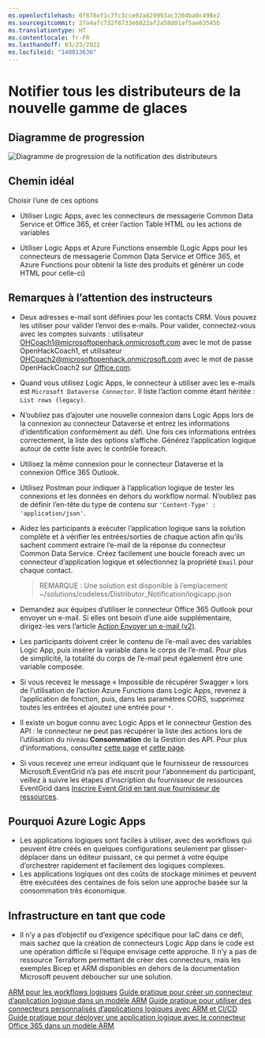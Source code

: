```yaml
---
ms.openlocfilehash: 0f878ef1c7fc3cce02a829993ac3204ba0c498e2
ms.sourcegitcommit: 27a4afc732f8733e6022af2a58d01af5ae83545b
ms.translationtype: HT
ms.contentlocale: fr-FR
ms.lasthandoff: 03/23/2022
ms.locfileid: "140813636"
---
```

# <a name="notify-all-distributors-of-the-new-ice-cream-line"></a>Notifier tous les distributeurs de la nouvelle gamme de glaces

## <a name="progress-diagram"></a>Diagramme de progression

![Diagramme de progression de la notification des distributeurs](https://serverlessoh.azureedge.net/public/distributor-notification-progress-diagram.jpg)

## <a name="happy-path"></a>Chemin idéal

Choisir l’une de ces options

* Utiliser Logic Apps, avec les connecteurs de messagerie Common Data Service et Office 365, et créer l’action Table HTML ou les actions de variables  

* Utiliser Logic Apps et Azure Functions ensemble (Logic Apps pour les connecteurs de messagerie Common Data Service et Office 365, et Azure Functions pour obtenir la liste des produits et générer un code HTML pour celle-ci)  

## <a name="coaches-notes"></a>Remarques à l’attention des instructeurs

* Deux adresses e-mail sont définies pour les contacts CRM. Vous pouvez les utiliser pour valider l’envoi des e-mails. Pour valider, connectez-vous avec les comptes suivants : utilisateur OHCoach1@microsoftopenhack.onmicrosoft.com avec le mot de passe OpenHackCoach1, et utilisateur OHCoach2@microsoftopenhack.onmicrosoft.com avec le mot de passe OpenHackCoach2 sur [Office.com](https://outlook.office.com).

* Quand vous utilisez Logic Apps, le connecteur à utiliser avec les e-mails est `Microsoft Dataverse Connector`. Il liste l’action comme étant héritée : `List rows (legacy)`.  

* N’oubliez pas d’ajouter une nouvelle connexion dans Logic Apps lors de la connexion au connecteur Dataverse et entrez les informations d’identification conformément au défi.  Une fois ces informations entrées correctement, la liste des options s’affiche.  Générez l’application logique autour de cette liste avec le contrôle foreach.

* Utilisez la même connexion pour le connecteur Dataverse et la connexion Office 365 Outlook.

* Utilisez Postman pour indiquer à l’application logique de tester les connexions et les données en dehors du workflow normal.   N’oubliez pas de définir l’en-tête du type de contenu sur `'Content-Type' : 'application/json'`.  

* Aidez les participants à exécuter l’application logique sans la solution complète et à vérifier les entrées/sorties de chaque action afin qu’ils sachent comment extraire l’e-mail de la réponse du connecteur Common Data Service.  Créez facilement une boucle foreach avec un connecteur d’application logique et sélectionnez la propriété `Email` pour chaque contact.

   >REMARQUE : Une solution est disponible à l’emplacement ~/solutions/codeless/Distributor_Notification/logicapp.json

* Demandez aux équipes d’utiliser le connecteur Office 365 Outlook pour envoyer un e-mail. Si elles ont besoin d’une aide supplémentaire, dirigez-les vers l’article [Action Envoyer un e-mail (v2)](https://docs.microsoft.com/en-us/connectors/office365connector/#send-an-email-(v2)).  

* Les participants doivent créer le contenu de l’e-mail avec des variables Logic App, puis insérer la variable dans le corps de l’e-mail.  Pour plus de simplicité, la totalité du corps de l’e-mail peut également être une variable composée.

* Si vous recevez le message « Impossible de récupérer Swagger » lors de l’utilisation de l’action Azure Functions dans Logic Apps, revenez à l’application de fonction, puis, dans les paramètres CORS, supprimez toutes les entrées et ajoutez une entrée pour `*`.  

* Il existe un bogue connu avec Logic Apps et le connecteur Gestion des API : le connecteur ne peut pas récupérer la liste des actions lors de l’utilisation du niveau **Consommation** de la Gestion des API.  Pour plus d’informations, consultez [cette page](https://stackoverflow.microsoft.com/questions/169694/support-for-consumption-tier-apim-instances-in-the-logic-app-connector ) et [cette page](https://social.msdn.microsoft.com/Forums/890b2235-ff66-4186-9aa3-b16909dc81a1/logic-apps-no-showing-azure-api-management-apis?forum=azureapimgmt).

* Si vous recevez une erreur indiquant que le fournisseur de ressources Microsoft.EventGrid n’a pas été inscrit pour l’abonnement du participant, veillez à suivre les étapes d’inscription du fournisseur de ressources EventGrid dans [Inscrire Event Grid en tant que fournisseur de ressources](https://docs.microsoft.com/en-us/azure/event-grid/custom-event-quickstart-portal).

## <a name="why-azure-logic-apps"></a>Pourquoi Azure Logic Apps

* Les applications logiques sont faciles à utiliser, avec des workflows qui peuvent être créés en quelques configurations seulement par glisser-déplacer dans un éditeur puissant, ce qui permet à votre équipe d’orchestrer rapidement et facilement des logiques complexes.
* Les applications logiques ont des coûts de stockage minimes et peuvent être exécutées des centaines de fois selon une approche basée sur la consommation très économique.  

## <a name="infrastructure-as-code"></a>Infrastructure en tant que code

* Il n’y a pas d’objectif ou d’exigence spécifique pour IaC dans ce défi, mais sachez que la création de connecteurs Logic App dans le code est une opération difficile si l’équipe envisage cette approche. Il n’y a pas de ressource Terraform permettant de créer des connecteurs, mais les exemples Bicep et ARM disponibles en dehors de la documentation Microsoft peuvent déboucher sur une solution.

[ARM pour les workflows logiques](https://docs.microsoft.com/en-us/azure/templates/microsoft.logic/workflows?tabs=bicep)
[Guide pratique pour créer un connecteur d’application logique dans un modèle ARM](https://vincentlauzon.com/2017/10/28/how-to-create-a-logic-app-connector-in-an-arm-template/)
[Guide pratique pour utiliser des connecteurs personnalisés d’applications logiques avec ARM et CI/CD](https://mikaelsand.se/2020/11/how-to-use-logic-apps-custom-connectors-with-arm-and-ci-cd/)
[Guide pratique pour déployer une application logique avec le connecteur Office 365 dans un modèle ARM](https://stackoverflow.com/questions/60703570/how-to-deploy-logic-app-with-o365-connector-within-arm-template)
